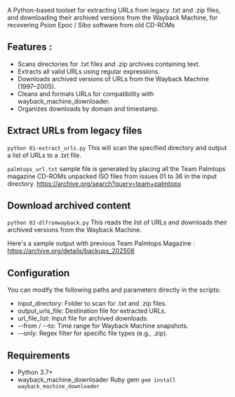 A Python-based toolset for extracting URLs from legacy .txt and .zip files, and downloading their archived versions from the Wayback Machine, for recovering Psion Epoc / Sibo software from old CD-ROMs

## Features : 

- Scans directories for .txt files and .zip archives containing text.
- Extracts all valid URLs using regular expressions.
- Downloads archived versions of URLs from the Wayback Machine (1997–2005).
- Cleans and formats URLs for compatibility with wayback_machine_downloader.
- Organizes downloads by domain and timestamp.

## Extract URLs from legacy files
`python 01-extract_urls.py`
This will scan the specified directory and output a list of URLs to a .txt file.

`palmtops_url.txt` sample file is generated by placing all the Team Palmtops magazine CD-ROMs unpacked ISO files from issues 01 to 36 in the input directory. https://archive.org/search?query=team+palmtops

## Download archived content
`python 02-dlfromwayback.py`
This reads the list of URLs and downloads their archived versions from the Wayback Machine.

Here's a sample output with previous Team Palmtops Magazine : https://archive.org/details/backups_202508

## Configuration
You can modify the following paths and parameters directly in the scripts:
- input_directory: Folder to scan for .txt and .zip files.
- output_urls_file: Destination file for extracted URLs.
- url_file_list: Input file for archived downloads.
- --from / --to: Time range for Wayback Machine snapshots.
- --only: Regex filter for specific file types (e.g., .zip).

## Requirements
- Python 3.7+
- wayback_machine_downloader Ruby gem `gem install wayback_machine_downloader`
